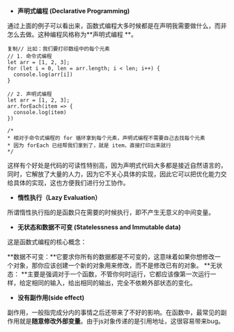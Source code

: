 - **声明式编程 (Declarative Programming)**

通过上面的例子可以看出来，函数式编程大多时候都是在声明我需要做什么，而非怎么去做。这种编程风格称为**声明式编程 **。

```
复制// 比如：我们要打印数组中的每个元素
// 1. 命令式编程
let arr = [1, 2, 3];
for (let i = 0, len = arr.length; i < len; i++) {
  console.log(arr[i])
}

// 2. 声明式编程
let arr = [1, 2, 3];
arr.forEach(item => {
  console.log(item)
})

/*
* 相对于命令式编程的 for 循环拿到每个元素，声明式编程不需要自己去找每个元素
* 因为 forEach 已经帮我们拿到了，就是 item，直接打印出来就行
*/
```

这样有个好处是代码的可读性特别高，因为声明式代码大多都是接近自然语言的，同时，它解放了大量的人力，因为它不关心具体的实现，因此它可以把优化能力交给具体的实现，这也方便我们进行分工协作。

- **惰性执行（Lazy Evaluation）**

所谓惰性执行指的是函数只在需要的时候执行，即不产生无意义的中间变量。

- **无状态和数据不可变 (Statelessness and Immutable data)**

这是函数式编程的核心概念：

**数据不可变：**它要求你所有的数据都是不可变的，这意味着如果你想修改一个对象，那你应该创建一个新的对象用来修改，而不是修改已有的对象。
**无状态： **主要是强调对于一个函数，不管你何时运行，它都应该像第一次运行一样，给定相同的输入，给出相同的输出，完全不依赖外部状态的变化。

- **没有副作用(side effect)**

副作用，一般指完成分内的事情之后还带来了不好的影响。在函数中，最常见的副作用就是**随意修改外部变量**。由于js对象传递的是引用地址，这很容易带来bug。